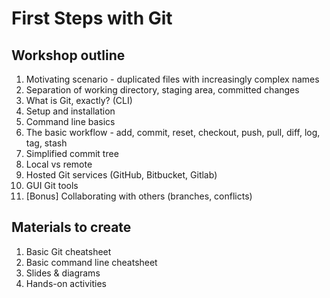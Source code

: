 # First Steps with Git


## Workshop outline

1. Motivating scenario - duplicated files with increasingly complex names
1. Separation of working directory, staging area, committed changes
1. What is Git, exactly? (CLI)
1. Setup and installation
1. Command line basics
1. The basic workflow - add, commit, reset, checkout, push, pull, diff, log, tag, stash
1. Simplified commit tree
1. Local vs remote
1. Hosted Git services (GitHub, Bitbucket, Gitlab)
1. GUI Git tools
1. [Bonus] Collaborating with others (branches, conflicts)

## Materials to create

1. Basic Git cheatsheet
1. Basic command line cheatsheet
1. Slides & diagrams
1. Hands-on activities
